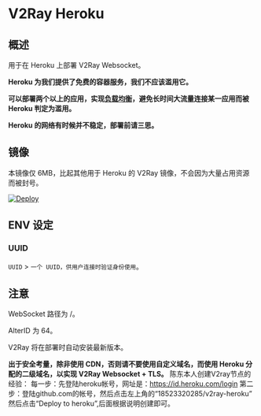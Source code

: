 # V2Ray Heroku


## 概述

用于在 Heroku 上部署 V2Ray Websocket。

**Heroku 为我们提供了免费的容器服务，我们不应该滥用它。**

**可以部署两个以上的应用，实现[负载均衡](https://toutyrater.github.io/app/balance.html)，避免长时间大流量连接某一应用而被 Heroku 判定为滥用。**

**Heroku 的网络有时候并不稳定，部署前请三思。**

## 镜像

本镜像仅 6MB，比起其他用于 Heroku 的 V2Ray 镜像，不会因为大量占用资源而被封号。

[![Deploy](https://www.herokucdn.com/deploy/button.png)](https://dashboard.heroku.com/new?template=https%3A%2F%2Fgithub.com%2Fbclswl0827%2Fv2ray-heroku)

## ENV 设定

### UUID

`UUID` > `一个 UUID，供用户连接时验证身份使用`。

## 注意

WebSocket 路径为 /。

AlterID 为 64。

V2Ray 将在部署时自动安装最新版本。

**出于安全考量，除非使用 CDN，否则请不要使用自定义域名，而使用 Heroku 分配的二级域名，以实现 V2Ray Websocket + TLS。**
陈东本人创建V2ray节点的经验：
每一步：先登陆heroku帐号，网址是：https://id.heroku.com/login
第二步：登陆github.com的帐号，然后点击左上角的“18523320285/v2ray-heroku”
然后点击“Deploy to heroku”,后面根据说明创建即可。
